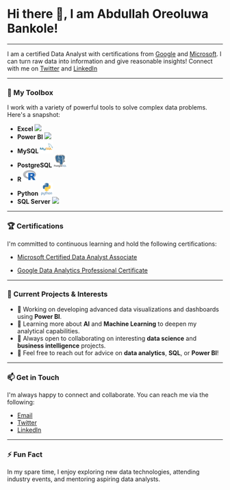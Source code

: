 # Hi there 👋, I am Abdullah Oreoluwa Bankole!

---
I am a certified Data Analyst with certifications from [Google](https://coursera.org/share/ff65e72cc919b4c7f7ff1b18fd7e5604) and [Microsoft](https://www.credly.com/badges/c8261f14-6c91-463c-bbd0-52a41a5e3c94/public_url). I can turn raw data into information and give reasonable insights!
Connect with me on [Twitter](https://twitter.com/Ore_Bankole) and [LinkedIn](https://www.linkedin.com/in/abdullahbankole/)

---
### 🧰 My Toolbox
I work with a variety of powerful tools to solve complex data problems. Here's a snapshot:

- **Excel** <img src="https://cdn.worldvectorlogo.com/logos/excel-4.svg" width="30"/>
- **Power BI** <img src="https://cdn.worldvectorlogo.com/logos/power-bi-1.svg" width="30"/>
- **MySQL** <img src="https://github.com/devicons/devicon/blob/master/icons/mysql/mysql-original-wordmark.svg" width="30"/>
- **PostgreSQL** <img src="https://github.com/devicons/devicon/blob/master/icons/postgresql/postgresql-original-wordmark.svg" width="30"/>
- **R** <img src="https://github.com/devicons/devicon/blob/master/icons/r/r-original.svg" width="30"/>
- **Python** <img src="https://github.com/devicons/devicon/blob/master/icons/python/python-original-wordmark.svg" width="30"/>
- **SQL Server** <img src="https://cdn.worldvectorlogo.com/logos/microsoft-sql-server-1.svg" width="30"/>

---
### 🏆 Certifications
I'm committed to continuous learning and hold the following certifications:

- [Microsoft Certified Data Analyst Associate](https://learn.microsoft.com/api/credentials/share/en-us/AbdullahBankole-5327/57906D69D3BF18DA?sharingId=A7307DE93986ACC8)  
  
- [Google Data Analytics Professional Certificate](https://coursera.org/share/ff65e72cc919b4c7f7ff1b18fd7e5604)  

---
### 🚀 Current Projects & Interests
- 🔭 Working on developing advanced data visualizations and dashboards using **Power BI**.
- 🌱 Learning more about **AI** and **Machine Learning** to deepen my analytical capabilities.
- 🤝 Always open to collaborating on interesting **data science** and **business intelligence** projects.
- 💬 Feel free to reach out for advice on **data analytics**, **SQL**, or **Power BI**!

---

### 📫 Get in Touch
I'm always happy to connect and collaborate. You can reach me via the following:

- [Email](mailto:abdullahbankole@gmail.com)
- [Twitter](https://twitter.com/Ore_Bankole)
- [LinkedIn](https://www.linkedin.com/in/abdullahbankole/)

---

### ⚡ Fun Fact
In my spare time, I enjoy exploring new data technologies, attending industry events, and mentoring aspiring data analysts.

